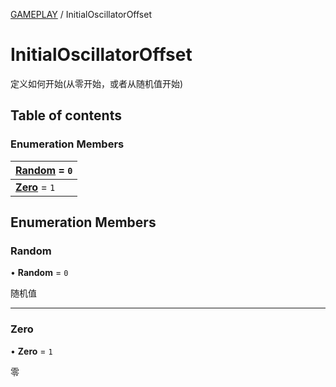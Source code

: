 [GAMEPLAY](../groups/Core.GAMEPLAY.md) / InitialOscillatorOffset

# InitialOscillatorOffset <Badge type="tip" text="Enumeration" /> <Score text="InitialOscillatorOffset" />

<p class="content-big"> 定义如何开始(从零开始，或者从随机值开始) </p>

## Table of contents

### Enumeration Members <Score text="Enumeration" /> 
| **[Random](mw.InitialOscillatorOffset.md#random)** = ``0``  |
| :----- |
| **[Zero](mw.InitialOscillatorOffset.md#zero)** = ``1`` |

## Enumeration Members

### Random <Score text="Random" /> 

• **Random** = ``0``

随机值

___

### Zero <Score text="Zero" /> 

• **Zero** = ``1``

零
